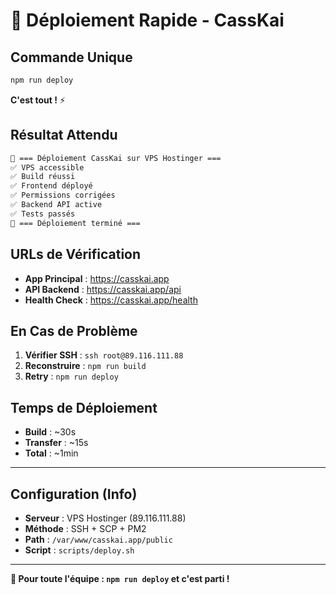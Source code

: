 # 🚀 Déploiement Rapide - CassKai

## Commande Unique

```bash
npm run deploy
```

**C'est tout !** ⚡

## Résultat Attendu

```bash
🚀 === Déploiement CassKai sur VPS Hostinger ===
✅ VPS accessible
✅ Build réussi
✅ Frontend déployé
✅ Permissions corrigées
✅ Backend API active
✅ Tests passés
🎉 === Déploiement terminé ===
```

## URLs de Vérification

- **App Principal** : https://casskai.app
- **API Backend** : https://casskai.app/api  
- **Health Check** : https://casskai.app/health

## En Cas de Problème

1. **Vérifier SSH** : `ssh root@89.116.111.88`
2. **Reconstruire** : `npm run build`
3. **Retry** : `npm run deploy`

## Temps de Déploiement

- **Build** : ~30s
- **Transfer** : ~15s  
- **Total** : ~1min

---

## Configuration (Info)

- **Serveur** : VPS Hostinger (89.116.111.88)
- **Méthode** : SSH + SCP + PM2
- **Path** : `/var/www/casskai.app/public`
- **Script** : `scripts/deploy.sh`

---

**👥 Pour toute l'équipe : `npm run deploy` et c'est parti !**